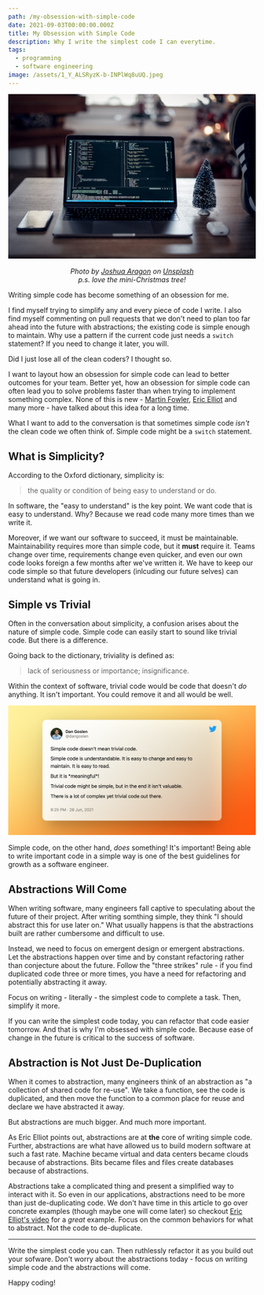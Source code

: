 ```yaml
---
path: /my-obsession-with-simple-code
date: 2021-09-03T00:00:00.000Z
title: My Obsession with Simple Code
description: Why I write the simplest code I can everytime.
tags:
  - programming
  - software engineering
image: /assets/1_Y_ALSRyzK-b-INPlWq8uUQ.jpeg
---
```


<center>

![](../assets/joshua-aragon-FGXqbqbGt5o-unsplash.jpg)

<i>

Photo by <a href="https://unsplash.com/@goshua13?utm_source=unsplash&utm_medium=referral&utm_content=creditCopyText">Joshua Aragon</a> on <a href="https://unsplash.com/s/photos/coding?utm_source=unsplash&utm_medium=referral&utm_content=creditCopyText">Unsplash</a>  
p.s. love the mini-Christmas tree!

</i>

</center>

Writing simple code has become something of an obsession for me. 

I find myself trying to simplify any and every piece of code I write. I also find myself commenting on pull requests that we don't need to plan too far ahead into the future with abstractions; the existing code is simple enough to maintain. Why use a pattern if the current code just needs a `switch` statement? If you need to change it later, you will.

Did I just lose all of the clean coders? I thought so.

I want to layout how an obsession for simple code can lead to better outcomes for your team. Better yet, how an obsession for simple code can often lead you to solve problems faster than when trying to implement something complex. None of this is new - [Martin Fowler](https://martinfowler.com/bliki/Yagni.html), [Eric Elliot](https://medium.com/javascript-scene/the-secret-of-simple-code-a2cacd8004dd) and many more - have talked about this idea for a long time. 

What I want to add to the conversation is that sometimes simple code _isn't_ the clean code we often think of. Simple code might be a `switch` statement. 

## What is Simplicity?

According to the Oxford dictionary, simplicity is:

> the quality or condition of being easy to understand or do.

In software, the "easy to understand" is the key point. We want code that is easy to understand. Why? Because we read code many more times than we write it. 

Moreover, if we want our software to succeed, it must be maintainable. Maintainability requires more than simple code, but it **must** require it. Teams change over time, requirements change even quicker, and even our own code looks foreign a few months after we've written it. We have to keep our code simple so that future developers (inlcuding our future selves) can understand what is going in.

## Simple vs Trivial

Often in the conversation about simplicity, a confusion arises about the nature of simple code. Simple code can easily start to sound like trivial code. But there is a difference.

Going back to the dictionary, triviality is defined  as:

> lack of seriousness or importance; insignificance.

Within the context of software, trivial code would be code that doesn't _do_ anything. It isn't important. You could remove it and all would be well. 

<a href="https://twitter.com/dangoslen/status/1409669248369127441">

![](../assets/dan_goslen_simple_code_tweet.png)

</a>

Simple code, on the other hand, _does_ something! It's important! Being able to write important code in a simple way is one of the best guidelines for growth as a software engineer. 

## Abstractions Will Come

When writing software, many engineers fall captive to speculating about the future of their project. After writing somthing simple, they think "I should abstract this for use later on." What usually happens is that the abstractions built are rather cumbersome and difficult to use. 

Instead, we need to focus on emergent design or emergent abstractions. Let the abstractions happen over time and by constant refactoring rather than conjecture about the future. Follow the "three strikes" rule - if you find duplicated code three or more times, you have a need for refactoring and potentially abstracting it away.

Focus on writing - literally - the simplest code to complete a task. Then, simplify it more. 

If you can write the simplest code today, you can refactor that code easier tomorrow. And that is why I'm obsessed with simple code. Because ease of change in the future is critical to the success of software.

## Abstraction is Not Just De-Duplication

When it comes to abstraction, many engineers think of an abstraction as "a collection of shared code for re-use". We take a function, see the code is duplicated, and then move the function to a common place for reuse and declare we have abstracted it away.

But abstractions are much bigger. And much more important. 

As Eric Elliot points out, abstractions are at **the** core of writing simple code. Further, abstractions are what have allowed us to build modern software at such a fast rate. Machine became virtual and data centers became clouds because of abstractions. Bits became files and files create databases because of abstractions.

Abstractions take a complicated thing and present a simplified way to interact with it. So even in our applications, abstractions need to be more than just de-duplicating code. We don't have time in this article to go over concrete examples (though maybe one will come later) so checkout [Eric Elliot's video](https://youtu.be/F-JvvFlYcts?list=PLWOdyjG6bHl54g4o3V-5ooeGnAfqWH6ja) for a _great_ example. Focus on the common behaviors for what to abstract. Not the code to de-duplicate.

---

Write the simplest code you can. Then ruthlessly refactor it as you build out your sofware. Don't worry about the abstractions today - focus on writing simple code and the abstractions will come.

Happy coding!

